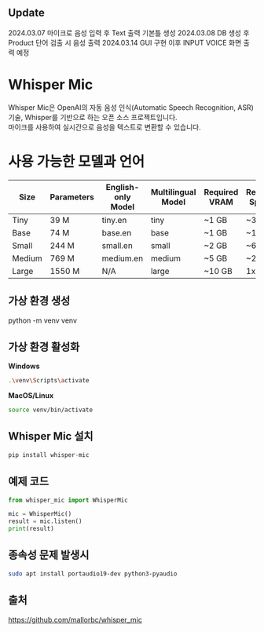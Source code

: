 ## Update
2024.03.07 마이크로 음성 입력 후 Text 출력 기본틀 생성
2024.03.08 DB 생성 후 Product 단어 검출 시 음성 출력
2024.03.14 GUI 구현 이후 INPUT VOICE 화면 출력 예정

# Whisper Mic
Whisper Mic은 OpenAI의 자동 음성 인식(Automatic Speech Recognition, ASR) 기술, Whisper를 기반으로 하는 오픈 소스 프로젝트입니다.   
마이크를 사용하여 실시간으로 음성을 텍스트로 변환할 수 있습니다.

# 사용 가능한 모델과 언어
| Size   | Parameters | English-only Model | Multilingual Model | Required VRAM | Relative Speed |
|--------|------------|--------------------|--------------------|---------------|----------------|
| Tiny   | 39 M       | tiny.en            | tiny               | ~1 GB         | ~32x           |
| Base   | 74 M       | base.en            | base               | ~1 GB         | ~16x           |
| Small  | 244 M      | small.en           | small              | ~2 GB         | ~6x            |
| Medium | 769 M      | medium.en          | medium             | ~5 GB         | ~2x            |
| Large  | 1550 M     | N/A                | large              | ~10 GB        | 1x             |

## 가상 환경 생성
python -m venv venv

## 가상 환경 활성화
**Windows**
```bash
.\venv\Scripts\activate
```
**MacOS/Linux**
```bash
source venv/bin/activate
```

## Whisper Mic 설치
```python
pip install whisper-mic
```

## 예제 코드
```python
from whisper_mic import WhisperMic

mic = WhisperMic()
result = mic.listen()
print(result)
```

## 종속성 문제 발생시
```bash
sudo apt install portaudio19-dev python3-pyaudio
```

## 출처
https://github.com/mallorbc/whisper_mic
